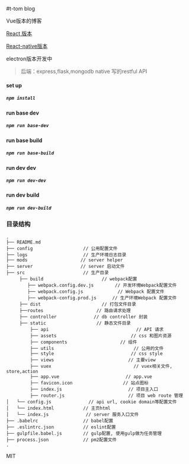 #t-tom blog

Vue版本的博客

[React 版本](https://github.com/V-Tom/react-blog)

[React-native版本](https://github.com/V-Tom/ReactNative)

electron版本开发中

>后端：express,flask,mongodb native 写的restful API

#### set up
##### `npm install`

#### run base dev
##### `npm run base-dev`

#### run base build
##### `npm run base-build`

#### run dev dev
##### `npm run dev-dev`

#### run dev build
##### `npm run dev-build`

### 目录结构

```
.
├── README.md           
├── config                   // 公用配置文件
├── logs                     // 生产环境日志目录
├── mods                    // server helper
├── server                  // server 启动文件
├── src                      // 生产目录
     ├── build                      // webpack配置
        ├── webpack.config.dev.js        // 开发环境Webpack配置文件
        ├── webpack.config.js             // Webpack 配置文件
        ├── webpack-config.prod.js      // 生产环境Webpack 配置文件
     ├── dist                       // 打包文件目录
     ├──routes                    // 路由请求处理
     ├── controller              // db controller 封装
     ├── static                   // 静态文件目录
         ├── api                                 // API 请求
         ├── assets                            // css 和图片资源
         ├── components                    // 组件
         ├── utils                              // 公用的文件
         ├── style                             // css style
         ├── views                            // 主要view
         ├── vuex            		            // vuex相关文件, store,action
         ├── app.vue                         // app.vue
         ├── favicon.icon                   // 站点图标
         ├── index.js                         // 项目主入口
         ├── router.js                        // 项目 web route 管理
│   └── config.js              // api url, cookie domain等配置文件
│   └── index.html           // 主页html
│   └── index.js              // server 服务入口文件
├── .babelrc                 // babel配置
├── .eslintrc.json           // eslint配置
├── gulpfile.babel.js        // gulp配置, 使用gulp做为任务管理
├── process.json             // pm2配置文件
.
```

MIT
